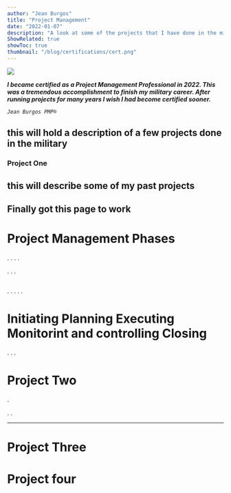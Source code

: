 ```yaml
---
author: "Jean Burgos"
title: "Project Management"
date: "2022-01-07"
description: "A look at some of the projects that I have done in the military"
ShowRelated: true
showToc: true
thumbnail: "/blog/certifications/cert.png"
---
```

![](/blog/certifications/pmp.png)

***I became certified as a Project Management Professional in 2022. This was a tremendous accomplishment to finish my military career. After running projects for many years I wish I had become certified sooner.***

*`Jean Burgos PMP®`*


## this will hold a description of a few projects done in the military

### Project One

## this will describe some of my past projects

## Finally got this page to work

# Project Management Phases
.
.
.
.

.
.
.
##

.
.
.
.
.
##

# Initiating Planning Executing Monitorint and controlling Closing


.
.
.

# Project Two


.

.
.


---

# Project Three

# Project four
